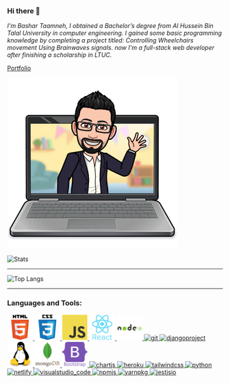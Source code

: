 ### Hi there 👋

*I'm Bashar Taamneh,
I obtained a Bachelor’s degree from Al Hussein Bin Talal University in computer engineering.
I gained some basic programming knowledge by completing a project titled: Controlling Wheelchairs movement Using Brainwaves signals.
now I'm a full-stack web developer after finishing a scholarship in LTUC.*

[Portfolio](https://basharportfolio.netlify.app/)

![](bbt.png)

![Stats](https://github-readme-stats.vercel.app/api?username=BasharTaamneh&show_icons=true&theme=dark)
<hr/>

![Top Langs](https://github-readme-stats.vercel.app/api/top-langs/?username=BasharTaamneh&theme=dark)

<!--
**BasharTaamneh/BasharTaamneh** is a ✨ _special_ ✨ repository because its `README.md` (this file) appears on your GitHub profile.

Here are some ideas to get you started:

- 🔭 I’m currently working on ...
- 🌱 I’m currently learning ...
- 👯 I’m looking to collaborate on ...
- 🤔 I’m looking for help with ...
- 💬 Ask me about ...
- 📫 How to reach me: ...
- 😄 Pronouns: ...
- ⚡ Fun fact: ...
-->

-----------------------------------------------------------------------------
<h3 align="left">Languages and Tools:</h3>

<p align="left"> 
  
  <a href="https://www.w3.org/html/" target="_blank"> 
  <img src="https://raw.githubusercontent.com/devicons/devicon/master/icons/html5/html5-original-wordmark.svg" alt="html5" width="60" height="60"/> </a> 
  <a href="https://www.w3schools.com/css/" target="_blank"> <img src="https://raw.githubusercontent.com/devicons/devicon/master/icons/css3/css3-original-wordmark.svg" alt="css3" width="60" height="60"/> </a>
  <a href="https://developer.mozilla.org/en-US/docs/Web/JavaScript" target="_blank"> <img src="https://raw.githubusercontent.com/devicons/devicon/master/icons/javascript/javascript-original.svg" alt="javascript" width="60" height="60"/> </a> 
  <a href="https://reactjs.org/" target="_blank"> <img src="https://raw.githubusercontent.com/devicons/devicon/master/icons/react/react-original-wordmark.svg" alt="react" width="60" height="60"/> </a> 
  <a href="https://nodejs.org" target="_blank"> <img src="https://raw.githubusercontent.com/devicons/devicon/master/icons/nodejs/nodejs-original-wordmark.svg" alt="nodejs" width="60" height="60"/> </a> 
  <a href="https://git-scm.com/" target="_blank"> <img src="https://www.vectorlogo.zone/logos/git-scm/git-scm-icon.svg" alt="git" width="60" height="60"/> </a>  
  <a href="https://www.djangoproject.com/" target="_blank"> <img src="https://www.vectorlogo.zone/logos/djangoproject/djangoproject-icon.svg" alt="djangoproject" width="60" height="60"/> <a/> 
  <a href="https://www.linux.org/" target="_blank"> <img src="https://raw.githubusercontent.com/devicons/devicon/master/icons/linux/linux-original.svg" alt="linux" width="60" height="60"/> </a> 
  <a href="https://www.mongodb.com/" target="_blank"> <img src="https://raw.githubusercontent.com/devicons/devicon/master/icons/mongodb/mongodb-original-wordmark.svg" alt="mongodb" width="60" height="60"/> </a> 
  <a href="https://getbootstrap.com" target="_blank"> <img src="https://raw.githubusercontent.com/devicons/devicon/master/icons/bootstrap/bootstrap-plain-wordmark.svg" alt="bootstrap" width="60" height="60"/> </a> 
  <a href="https://www.chartjs.org" target="_blank"> <img src="https://www.chartjs.org/media/logo-title.svg" alt="chartjs" width="60" height="60"/> </a> 
  <a href="https://heroku.com" target="_blank"> <img src="https://www.vectorlogo.zone/logos/heroku/heroku-icon.svg" alt="heroku" width="60" height="60"/> </a>
  <a href="https://tailwindcss.com/" target="_blank"> <img src="https://www.vectorlogo.zone/logos/tailwindcss/tailwindcss-icon.svg" alt="tailwindcss" width="60" height="60"/> </a>
  <a href="https://www.python.org/" target="_blank"> <img src="https://www.vectorlogo.zone/logos/python/python-icon.svg" alt="python" width="60" height="60"/> </a> 
  <a href="https://www.netlify.com/" target="_blank"> <img src="https://www.vectorlogo.zone/logos/netlify/netlify-icon.svg" alt="netlify" width="60" height="60"/> </a>
  <a href="https://code.visualstudio.com/" target="_blank"> <img src="https://www.vectorlogo.zone/logos/visualstudio_code/visualstudio_code-icon.svg" alt="visualstudio_code" width="60" height="60"/> </a>
<a href="https://www.npmjs.com/" target="_blank"> <img src="https://www.vectorlogo.zone/logos/npmjs/npmjs-icon.svg" alt="npmjs" width="60" height="60"/> </a>
<a href="https://classic.yarnpkg.com/lang/en/" target="_blank"> <img src="https://www.vectorlogo.zone/logos/yarnpkg/yarnpkg-icon.svg" alt="yarnpkg" width="60" height="60"/> </a>
<a href="https://jestjs.io/" target="_blank"> <img src="https://www.vectorlogo.zone/logos/jestjsio/jestjsio-icon.svg" alt="jestjsio" width="60" height="60"/> </a>
  </p>
